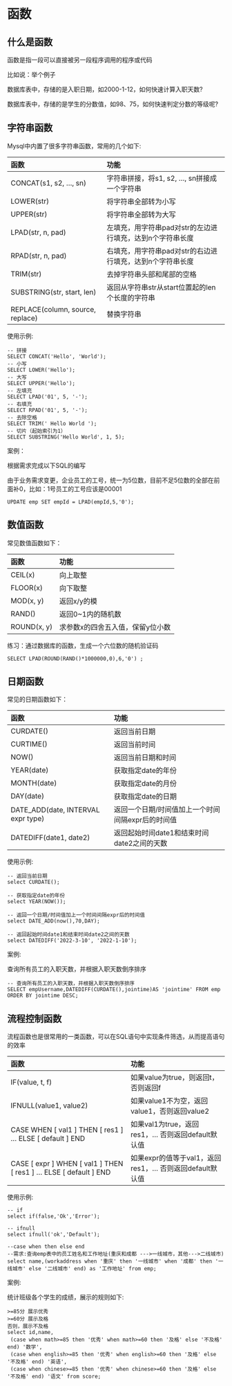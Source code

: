 # 函数

## 什么是函数

函数是指一段可以直接被另一段程序调用的程序或代码

比如说：举个例子

数据库表中，存储的是入职日期，如2000-1-12，如何快速计算入职天数?

数据库表中，存储的是学生的分数值，如98、75，如何快速判定分数的等级呢?

## 字符串函数

Mysql中内置了很多字符串函数，常用的几个如下:

| 函数                             | 功能                                                      |
| :------------------------------- | :-------------------------------------------------------- |
| CONCAT(s1, s2, …, sn)            | 字符串拼接，将s1, s2, …, sn拼接成一个字符串               |
| LOWER(str)                       | 将字符串全部转为小写                                      |
| UPPER(str)                       | 将字符串全部转为大写                                      |
| LPAD(str, n, pad)                | 左填充，用字符串pad对str的左边进行填充，达到n个字符串长度 |
| RPAD(str, n, pad)                | 右填充，用字符串pad对str的右边进行填充，达到n个字符串长度 |
| TRIM(str)                        | 去掉字符串头部和尾部的空格                                |
| SUBSTRING(str, start, len)       | 返回从字符串str从start位置起的len个长度的字符串           |
| REPLACE(column, source, replace) | 替换字符串                                                |

使用示例:

```
-- 拼接
SELECT CONCAT('Hello', 'World');
-- 小写
SELECT LOWER('Hello');
-- 大写
SELECT UPPER('Hello');
-- 左填充
SELECT LPAD('01', 5, '-');
-- 右填充
SELECT RPAD('01', 5, '-');
-- 去除空格
SELECT TRIM(' Hello World ');
-- 切片（起始索引为1）
SELECT SUBSTRING('Hello World', 1, 5);
```

案例：

根据需求完成以下SQL的编写

由于业务需求变更，企业员工的工号，统一为5位数，目前不足5位数的全部在前面补0，比如：1号员工的工号应该是00001

```
UPDATE emp SET empId = LPAD(empId,5,'0');
```

## 数值函数

常见数值函数如下：

| 函数        | 功能                             |
| :---------- | :------------------------------- |
| CEIL(x)     | 向上取整                         |
| FLOOR(x)    | 向下取整                         |
| MOD(x, y)   | 返回x/y的模                      |
| RAND()      | 返回0~1内的随机数                |
| ROUND(x, y) | 求参数x的四舍五入值，保留y位小数 |

练习：通过数据库的函数，生成一个六位数的随机验证码

```
SELECT LPAD(ROUND(RAND()*1000000,0),6,'0') ;
```

## 日期函数

常见的日期函数如下：

| 函数                               | 功能                                              |
| :--------------------------------- | :------------------------------------------------ |
| CURDATE()                          | 返回当前日期                                      |
| CURTIME()                          | 返回当前时间                                      |
| NOW()                              | 返回当前日期和时间                                |
| YEAR(date)                         | 获取指定date的年份                                |
| MONTH(date)                        | 获取指定date的月份                                |
| DAY(date)                          | 获取指定date的日期                                |
| DATE_ADD(date, INTERVAL expr type) | 返回一个日期/时间值加上一个时间间隔expr后的时间值 |
| DATEDIFF(date1, date2)             | 返回起始时间date1和结束时间date2之间的天数        |

使用示例:

```
-- 返回当前日期
select CURDATE();

-- 获取指定date的年份
select YEAR(NOW());

-- 返回一个日期/时间值加上一个时间间隔expr后的时间值
select DATE_ADD(now(),70,DAY);

-- 返回起始时间date1和结束时间date2之间的天数
select DATEDIFF('2022-3-10', '2022-1-10');
```

案例:

查询所有员工的入职天数，并根据入职天数倒序排序

```
-- 查询所有员工的入职天数，并根据入职天数倒序排序
SELECT empUsername,DATEDIFF(CURDATE(),jointime)AS 'jointime' FROM emp ORDER BY jointime DESC;
```



## 流程控制函数

流程函数也是很常用的一类函数，可以在SQL语句中实现条件筛选，从而提高语句的效率

| 函数                                                         | 功能                                                    |
| :----------------------------------------------------------- | :------------------------------------------------------ |
| IF(value, t, f)                                              | 如果value为true，则返回t，否则返回f                     |
| IFNULL(value1, value2)                                       | 如果value1不为空，返回value1，否则返回value2            |
| CASE WHEN [ val1 ] THEN [ res1 ] … ELSE [ default ] END      | 如果val1为true，返回res1，… 否则返回default默认值       |
| CASE [ expr ] WHEN [ val1 ] THEN [ res1 ] … ELSE [ default ] END | 如果expr的值等于val1，返回res1，… 否则返回default默认值 |

使用示例:

```
-- if
select if(false,'Ok','Error');

-- ifnull
select ifnull('ok','Default');

--case when then else end
--需求:查询emp表中的员工姓名和工作地址(重庆和成都 --->一线城市，其他--->二线城市)
select name,(workaddress when '重庆' then '一线城市' when '成都' then '一线城市' else '二线城市' end) as '工作地址' from emp;
```

案例:

统计班级各个学生的成绩，展示的规则如下:

```
>=85分 展示优秀
>=60分 展示及格
否则，展示不及格
select id,name,
 (case when math>=85 then '优秀' when math>=60 then '及格' else '不及格' end) '数学',
 (case when english>=85 then '优秀' when english>=60 then '及格' else '不及格' end) '英语',
 (case when chinese>=85 then '优秀' when chinese>=60 then '及格' else '不及格' end) '语文' from score;
```

